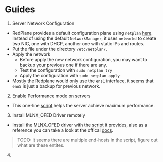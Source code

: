 # Guides
1. Server Network Configuration  
- RedPlane provides a default configuration plane using `netplan` [here](./01-netcfg.yaml).
Instead of using the default `NetworkManager`, it uses `networkd` to create two NIC, one with DHCP, another one with static IPs and routes.  
- Put the file under the directory `/etc/netplan/`.
- Apply the network
  - Before apply the new network configuration, you may want to backup your previous one if there are any.
  - Test the configuration with `sudo netplan try`
  - Apply the configuration with `sudo netplan apply`
- Mostly the Redplane would only use the `ens1` interface, it seems that `eno5` is just a backup for previous network.
2. Enable Performance mode on servers
- This one-line [script](./cpu_performance.sh) helps the server achieve maximum performance.
3. Install MLNX_OFED Driver remotely
- Install the MLNX_OFED driver with the [script](./install_mlnx_ofed_all.py) it provides, also as a reference you can take a look at the offical [docs](https://enterprise-support.nvidia.com/s/article/howto-install-mlnx-ofed-driver).
> TODO: It seems there are multiple end-hosts in the script, figure out what are these entites.
4. 